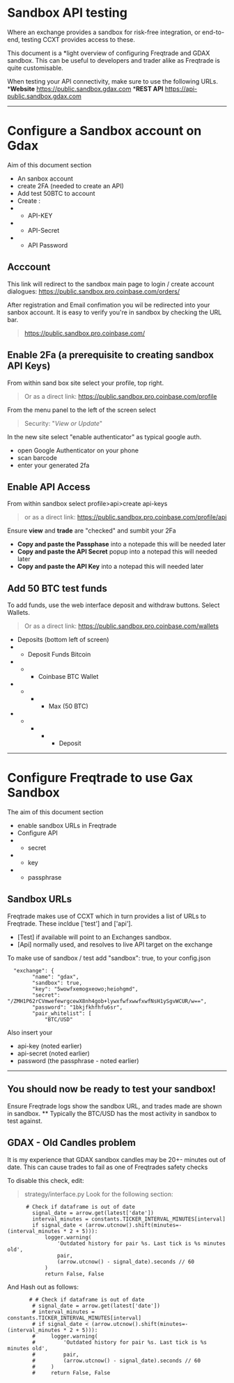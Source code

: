 # Sandbox API testing
Where an exchange provides a sandbox for risk-free integration, or end-to-end, testing CCXT provides access to these.

This document is a *light overview of configuring Freqtrade and GDAX sandbox.
This can be useful to developers and trader alike as Freqtrade is quite customisable.

When testing your API connectivity, make sure to use the following URLs.
***Website**
https://public.sandbox.gdax.com
***REST API**
https://api-public.sandbox.gdax.com

---
# Configure a Sandbox account on Gdax
Aim of this document section
- An sanbox account
- create 2FA (needed to create an API)
- Add test 50BTC to account 
- Create :
- - API-KEY
- - API-Secret
- - API Password

## Acccount

This link will redirect to the sandbox main page to login / create account dialogues:
https://public.sandbox.pro.coinbase.com/orders/

After registration and Email confimation you wil be redirected into your sanbox account.  It is easy to verify you're in sandbox by checking the URL bar.
> https://public.sandbox.pro.coinbase.com/

## Enable 2Fa (a prerequisite to creating sandbox API Keys)
From within sand box site select your profile, top right.
>Or as a direct link: https://public.sandbox.pro.coinbase.com/profile

From the menu panel to the left of the screen select 
> Security: "*View or Update*"

In the new site select "enable authenticator" as typical google auth. 
- open Google Authenticator on your phone
- scan barcode 
- enter your generated 2fa 

## Enable API Access 
From within sandbox select profile>api>create api-keys
>or as a direct link: https://public.sandbox.pro.coinbase.com/profile/api

Ensure **view** and **trade**  are "checked" and sumbit your 2Fa
- **Copy and paste the Passphase** into a notepade this will be needed later
- **Copy and paste the API Secret** popup into a notepad this will needed later
- **Copy and paste the API Key** into a notepad this will needed later

## Add 50 BTC test funds
To add funds, use the web interface deposit and withdraw buttons.
Select Wallets.
> Or as a direct link: https://public.sandbox.pro.coinbase.com/wallets

- Deposits (bottom left of screen)
- - Deposit Funds Bitcoin 
- - - Coinbase BTC Wallet 
- - - - Max (50 BTC) 
- - - - - Deposit

---
# Configure Freqtrade to use Gax Sandbox 

The aim of this document section
 - enable sandbox URLs in Freqtrade
 - Configure API 
 - - secret
 - - key
 - - passphrase
 
## Sandbox URLs
Freqtrade makes use of CCXT which in turn provides a list of URLs to Freqtrade. 
These incldue ['test'] and ['api']. 
- [Test] if available will point to an Exchanges sandbox. 
- [Api] normally used, and resolves to live API target on the exchange 

To make use of sandbox / test add "sandbox": true, to your config.json
```
  "exchange": {
        "name": "gdax",
        "sandbox": true,
        "key": "5wowfxemogxeowo;heiohgmd",
        "secret": "/ZMH1P62rCVmwefewrgcewX8nh4gob+lywxfwfxwwfxwfNsH1ySgvWCUR/w==",
        "password": "1bkjfkhfhfu6sr",
        "pair_whitelist": [
            "BTC/USD"
```
Also insert your 
- api-key  (noted earlier)
- api-secret (noted earlier)
- password (the passphrase - noted earlier)

---
## You should now be ready to test your sandbox!
Ensure Freqtrade logs show the sandbox URL, and trades made are shown in sandbox.
** Typically the  BTC/USD has the most activity in sandbox to test against. 

## GDAX - Old Candles problem
It is my experience that GDAX sandbox candles may be 20+- minutes out of date. This can cause trades to fail as one of Freqtrades safety checks 

To disable this check, edit: 
>strategy/interface.py
Look for the following section:
```
      # Check if dataframe is out of date
        signal_date = arrow.get(latest['date'])
        interval_minutes = constants.TICKER_INTERVAL_MINUTES[interval]
        if signal_date < (arrow.utcnow().shift(minutes=-(interval_minutes * 2 + 5))):
            logger.warning(
                'Outdated history for pair %s. Last tick is %s minutes old',
                pair,
                (arrow.utcnow() - signal_date).seconds // 60
            )
            return False, False
```

And Hash out as follows:
```
       # # Check if dataframe is out of date
        # signal_date = arrow.get(latest['date'])
        # interval_minutes = constants.TICKER_INTERVAL_MINUTES[interval]
        # if signal_date < (arrow.utcnow().shift(minutes=-(interval_minutes * 2 + 5))):
        #     logger.warning(
        #         'Outdated history for pair %s. Last tick is %s minutes old',
        #         pair,
        #         (arrow.utcnow() - signal_date).seconds // 60
        #     )
        #     return False, False
 ```
 